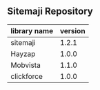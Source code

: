 Sitemaji Repository
--

|library name|version|
|---|---|
|sitemaji|1.2.1|
|Hayzap|1.0.0|
|Mobvista|1.1.0|
|clickforce|1.0.0|